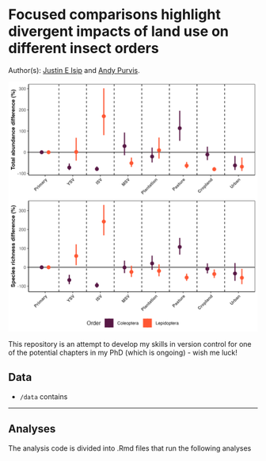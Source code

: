 # Focused comparisons highlight divergent impacts of land use on different insect orders 

Author(s): [Justin E Isip](mailto:j.isip@nhm.ac.uk) and [Andy Purvis](mailto:andy.purvis.@nhm.ac.uk).

![alt text](https://github.com/justin-isip/multi-groups/blob/main/figures/updated_figures/col_lep.png)

This repository is an attempt to develop my skills in version control for one of the potential chapters in my PhD (which is ongoing) - wish me luck!

## Data

* `/data` contains


-------
## Analyses

The analysis code is divided into .Rmd files that run the following analyses
